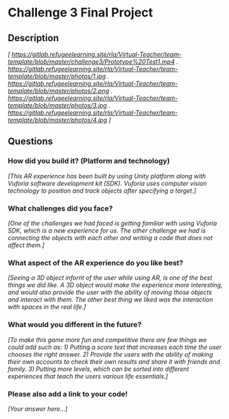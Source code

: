 # Challenge 3 Final Project

## Description

*[ https://gitlab.refugeelearning.site/rla/Virtual-Teacher/team-template/blob/master/challenge3/Prototype%20Test1.mp4 .  https://gitlab.refugeelearning.site/rla/Virtual-Teacher/team-template/blob/master/photos/1.jpg . https://gitlab.refugeelearning.site/rla/Virtual-Teacher/team-template/blob/master/photos/2.png . https://gitlab.refugeelearning.site/rla/Virtual-Teacher/team-template/blob/master/photos/3.jpg . https://gitlab.refugeelearning.site/rla/Virtual-Teacher/team-template/blob/master/photos/4.jpg ]*

## Questions

### How did you build it? (Platform and technology)

*[This AR experience has been built by using Unity platform along with Vuforia software development kit (SDK). Vuforia uses computer vision technology to position and track objects after specifying a target.]*

### What challenges did you face?

*[One of the challenges we had faced is getting familiar with using Vuforia SDK, which is a new experience for us. The other challenge we had is connecting the objects with each other and writing a code that does not affect them.]*

### What aspect of the AR experience do you like best? 

*[Seeing a 3D object infornt of the user while using AR, is one of the best things we did like. A 3D object would make the experience more interesting, and would also provide the user with the ability of moving those objects and interact with them. The other best thing we liked was the interaction with spaces in the real life.]*

### What would you different in the future? 

*[To make this game more fun and competitive there are few things we could add such as: 1) Putting a score text that increases each time the user chooses the right answer. 2) Provide the users with the ability of making their own accounts to check their own results and share it with friends and family. 3) Putting more levels, which can be sorted into different experiences that teach the users various life essentials.]*

### Please also add a link to your code!

*[Your answer here...]*

